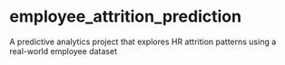 # employee_attrition_prediction
A predictive analytics project that explores HR attrition patterns using a real-world employee dataset
